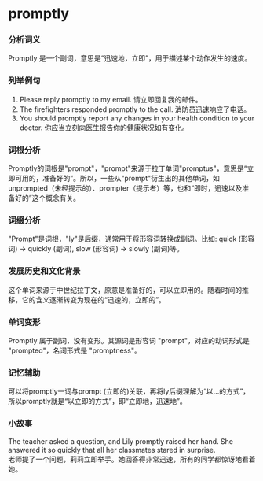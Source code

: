 # promptly

### 分析词义

  

Promptly 是一个副词，意思是“迅速地，立即”，用于描述某个动作发生的速度。

  

### 列举例句

  

1.  Please reply promptly to my email. 请立即回复我的邮件。
2.  The firefighters responded promptly to the call. 消防员迅速响应了电话。
3.  You should promptly report any changes in your health condition to your doctor. 你应当立刻向医生报告你的健康状况如有变化。

  

### 词根分析

  

Promptly的词根是"prompt"，"prompt"来源于拉丁单词"promptus"，意思是“立即可用的，准备好的”。所以，一些从"prompt"衍生出的其他单词，如 unprompted（未经提示的）、prompter（提示者）等，也和“即时，迅速以及准备好的”这个概念有关。

  

### 词缀分析

  

"Prompt"是词根，"ly"是后缀，通常用于将形容词转换成副词。比如: quick (形容词) -> quickly (副词), slow (形容词) -> slowly (副词)等。

  

### 发展历史和文化背景

  

这个单词来源于中世纪拉丁文，原意是准备好的，可以立即用的。随着时间的推移，它的含义逐渐转变为现在的“迅速的，立即的”。

  

### 单词变形

  

Promptly 属于副词，没有变形。其源词是形容词 "prompt"，对应的动词形式是 "prompted"，名词形式是 "promptness"。

  

### 记忆辅助

  

可以将promptly一词与prompt (立即的)关联，再将ly后缀理解为“以...的方式”，所以promptly就是“以立即的方式”，即“立即地，迅速地”。

  

### 小故事

  

The teacher asked a question, and Lily promptly raised her hand. She answered it so quickly that all her classmates stared in surprise.  
老师提了一个问题，莉莉立即举手。她回答得非常迅速，所有的同学都惊讶地看着她。
